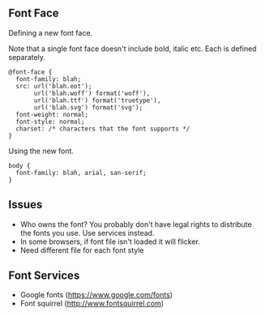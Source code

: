 ## Font Face

Defining a new font face.

Note that a single font face doesn't include bold, italic etc. Each is defined
separately.

    @font-face {
      font-family: blah;
      src: url('blah.eot');
           url('blah.woff') format('woff'),
           url('blah.ttf') format('truetype'),
           url('blah.svg') format('svg');
      font-weight: normal;
      font-style: normal;
      charset: /* characters that the font supports */
    }

Using the new font.

    body {
      font-family: blah, arial, san-serif;
    }

## Issues

* Who owns the font? You probably don't have legal rights to distribute
  the fonts you use. Use services instead.
* In some browsers, if font file isn't loaded it will flicker.
* Need different file for each font style

## Font Services

* Google fonts (https://www.google.com/fonts)
* Font squirrel (http://www.fontsquirrel.com)
